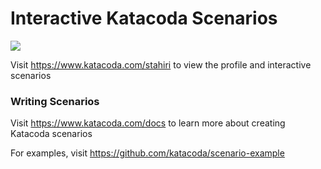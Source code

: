 # Interactive Katacoda Scenarios

[![](http://shields.katacoda.com/katacoda/stahiri/count.svg)](https://www.katacoda.com/stahiri "Get your profile on Katacoda.com")

Visit https://www.katacoda.com/stahiri to view the profile and interactive scenarios

### Writing Scenarios
Visit https://www.katacoda.com/docs to learn more about creating Katacoda scenarios

For examples, visit https://github.com/katacoda/scenario-example
